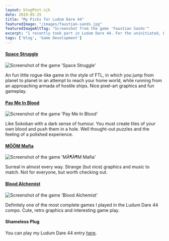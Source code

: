 ```yaml
---
layout: blogPost.njk
date: 2019-05-25
title: "My Picks for Ludum Dare 44"
featuredImage: "/images/faustian-sands.jpg"
featuredImageAltTag: "Screenshot from the game 'Faustian Sands'"
excerpt: "I recently took part in Ludum Dare 44. For the uninitiated, Ludum Dare is a hackathon in which participants make a game in 48 hours. The following is my list of personal highlights from the games I played."
tags: ['blog', 'Game Development']
---
```


#### [Space Struggle](https://ldjam.com/events/ludum-dare/44/space-struggle)

![Screenshot of the game 'Space Struggle'](//static.jam.vg/raw/2dd/z/211ce.png)

An fun little rogue-like game in the style of FTL, in which you jump from planet to planet in an attempt to reach your home world, while running from an approaching armada of hostile ships. Nice pixel-art graphics and fun gameplay.

#### [Pay Me In Blood](https://ldjam.com/events/ludum-dare/44/pay-me-in-blood)

![Screenshot of the game 'Pay Me In Blood'](https://static.jam.vg/raw/194/32/z/212c6.gif)

Like Sokoban with a dark sense of humour. You must create tiles of your own blood and push them in a hole. Well thought-out puzzles and the feeling of a polished experience.

#### [MÖÖM Mafia](https://ldjam.com/events/ludum-dare/44/moom-mafia)

![Screenshot of the game 'MÃ¶Ã¶M Mafia'](https://static.jam.vg/raw/806/c/z/21049.gif)

Surreal in almost every way. Strange (but nice) graphics and music to match. Not for everyone, but worth checking out.

#### [Blood Alchemist](https://ldjam.com/events/ludum-dare/44/bloodalchemist)

![Screenshot of the game 'Blood Alchemist'](https://static.jam.vg/raw/0b3/21/z/21a3e.gif)

Definitely one of the most complete games I played in the Ludum Dare 44 compo. Cute, retro graphics and interesting game play.

#### Shameless Plug

You can play my Ludum Dare 44 entry [here](https://ldjam.com/events/ludum-dare/44/faustian-sands).
